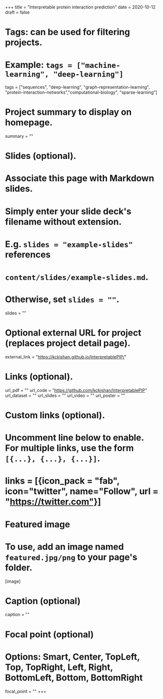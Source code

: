 +++
title = "Interpretable protein interaction prediction"
date = 2020-10-12
draft = false

# Tags: can be used for filtering projects.
# Example: `tags = ["machine-learning", "deep-learning"]`
tags = ["sequences", "deep-learning",  "graph-representation-learning", "protein-interaction-networks","computational-biology", "sparse-learning"]

# Project summary to display on homepage.
summary = ""

# Slides (optional).
#   Associate this page with Markdown slides.
#   Simply enter your slide deck's filename without extension.
#   E.g. `slides = "example-slides"` references 
#   `content/slides/example-slides.md`.
#   Otherwise, set `slides = ""`.
slides = ""

# Optional external URL for project (replaces project detail page).
external_link = "https://kckishan.github.io/InterpretablePIP/"

# Links (optional).
url_pdf = ""
url_code = "https://github.com/kckishan/InterpretablePIP"
url_dataset = ""
url_slides = ""
url_video = ""
url_poster = ""

# Custom links (optional).
#   Uncomment line below to enable. For multiple links, use the form `[{...}, {...}, {...}]`.
# links = [{icon_pack = "fab", icon="twitter", name="Follow", url = "https://twitter.com"}]

# Featured image
# To use, add an image named `featured.jpg/png` to your page's folder. 
[image]
  # Caption (optional)
  caption = ""

  # Focal point (optional)
  # Options: Smart, Center, TopLeft, Top, TopRight, Left, Right, BottomLeft, Bottom, BottomRight
  focal_point = ""
+++
